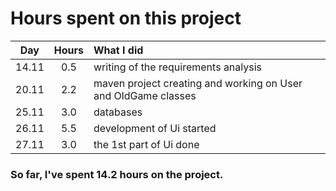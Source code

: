 # Hours spent on this project

| Day | Hours | What I did |
| :----:|:-----:| :----------|
| 14.11 | 0.5 | writing of the requirements analysis |
| 20.11 | 2.2 | maven project creating and working on User and OldGame classes |
| 25.11 | 3.0 | databases |
| 26.11 | 5.5 | development of Ui started |
| 27.11 | 3.0 | the 1st part of Ui done |

### So far, I've spent 14.2 hours on the project.
